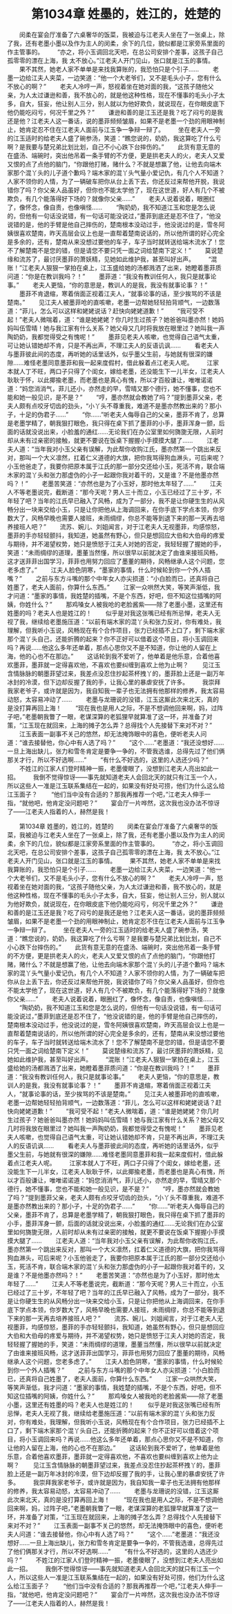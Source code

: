 # 　　第1034章 姓墨的，姓江的，姓楚的
　　闵柔在宴会厅准备了六桌奢华的饭菜，我被迫与江老夫人坐在了一张桌上，除了我，还有老墨小墨以及作为主人的闵柔，余下的几位，貌似都是江家旁系里面的作主管事的。
　　“亦之，将小玉调回北天吧，在总公司安排个差事，这孩子自己孤零零的漂在上海，我  太不放心。”江老夫人开门见山，张口就是江玉的事情。
　　果不其然，她老人家不单单是来找我算账的，我恐怕只是个引子……
　　老墨一边给江夫人夹菜，一边笑道：“他一个大老爷们，又不是毛头小子，您有什么不放心的啊？”
　　老夫人冷哼一声，怒视着坐在她对面的我，“这孩子随他父亲，为人太过谦逊和善，我不放心的，就是他这种性格，现在不懂事的毛头小子太多，自大，狂妄，他让别人三分，别人就以为他好欺负，就说现在，在你眼皮底下他仍能吃闷亏，何况千里之外？”
　　谦逊和善的是江玉还是我？吃了闷亏的是我还是他？江老夫人这一番话，说的墨菲频频皱眉，如果不是老墨一个劲的用眼神制止，她肯定忍不住在江老夫人面前与江玉争一争辩一辩了。
　　坐在老夫人一旁的江玉适时的给老夫人盛了碗参汤，笑道：“瞧您说的，奶奶，我这算吃了什么亏啊？是我要与楚兄弟比划比划，自己不小心跌下台摔伤的。”
　　此货有意无意的在盛汤、端碗时，突出他吊着一条手臂的不方便，更是拱老夫人的火，老夫人又爱又恨的点了点他的脑门，“你跟他打赌，赌什么？不就是想赢了他，让他去向端木家那个混丫头的儿子道个歉吗？端木家的混丫头气量小爱记仇，有几个人不知道？人家不领你的人情，为了一辆破车把你从台上丢下去，你还反过来帮他开脱，我说错你了吗？你父亲人品虽好，但你也不能太学他了，现在这世道，好人有几个不被欺负，有几个能落得好下场的？就像你父亲……”
　　老夫人说着说着，眼圈红了，像怀念，像自责，也像嗔怪……
　　“陶奶奶，我不知道江玉和您是怎么说的，但他有一句话没说错，有一句话可能没说过，”墨菲到底还是忍不住了，“他没说错的是，他的手臂是他自己摔伤的，楚南根本没动过手，他没说过的是，雪冬阿姨很喜欢楚南，昨天高层会议上也是一直帮着楚南说话的，所以他所谓的好心完全是多余的，还有，楚南从来没想过要他的车子，车子当时就转送给端木流水了！您不了解楚南不是您的错，但是请您不要只凭一面之词给楚南下定义！”
　　莫说楚缘和流苏了，最讨厌墨菲的萧妖精，见她如此维护我，甚至叫好出声。
　　“混账！”江老夫人狠狠一掌拍在桌上，江玉盛给她的汤都溅洒了出来，她瞪着墨菲质问道：“你是在教训我吗？！”
　　墨菲道：“我没有教训任何人，我只是就事论事。”
　　老夫人更恼，“你的意思是，教训人的是我，我没有就事论事？！”
　　墨菲不肯退缩，寒着俏面正视着江夫人，“就事论事的话，至少挨骂的不该是楚南。”
　　见江夫人被墨菲呛的直咳嗽，老墨一边帮她轻轻拍背顺气，一边数落道：“菲儿，怎么可以这样和姥姥说话？赶快向姥姥道歉！”
　　“我可受不起！”老夫人微喘着，道：“谁是她姥姥？你几时生过孩子？她爸爸叫墨亦然！她妈妈叫伍雪晴！她与我江家有什么关系？她父母又几时将我放在眼里过？她叫我一声陶奶奶，我都觉得受之有愧呢！”
　　墨菲见老夫人咳嗽，也觉得自己语气太重，可让她认错她却不肯，只是不再出声，不理江夫人的反语讥讽……
　　看老夫人与墨菲彼此间的态度，再听她的话里话外，似乎墨父生前，与她就有很深的嫌隙……难怪老墨同意墨菲和我一起来度假村，借此躲着点江老夫人呢。
　　江家本就人丁不旺，两口子只得了个闺女，嫁给老墨，还没能生下一儿半女，江老夫人耿耿于怀，以此揶揄老墨，而老墨也是真心有愧，所以才百般谦让，唯唯诺诺道：“妈您消消气，菲儿还小，亦然走的早，雪晴又那个德行，她不懂事，您也不能和她一般见识，是不是？”
　　“哼，墨亦然就会教她了吗？”提到墨菲父亲，老夫人颇有点咬牙切齿的劲头，“小丫头不尊重我，难道不是墨亦然教出来的？那小子，十足的伪君子……”
　　“你……”听老夫人侮辱自己的父亲，墨菲不肯了，总算是老墨学精了，朝我狠打眼色，我只得在桌下抓了墨菲的小手，墨菲浑身一颤，后面的话就没说出来，小脸羞的通红……无论我们在办公室里如何旖旎无限，人前时却从未有过亲密的接触，就更不要说在饭桌下握握小手摸摸大腿了……
　　江老夫人道：“当年我对小玉父亲有误解，为此帮你收购江氏，墨亦然第一个跳出来反对，那叫一个大义凛然，扛着仁义道德的大旗，把你我骂得狗血淋头，可后来呢？小玉他爸走了，我要你把原本属于江氏的那一部分交还给小玉，死活不肯，联合端木家的混丫头和张力那虚伪的小子一起跟你我对着干的，又是谁？不是他墨亦然吗？！”
　　老墨苦笑道：“亦然也是为了小玉好，那时他太年轻了……”
　　江夫人不等老墨说完，截断道：“那今天呢？男人三十而立，小玉已经过了三十岁，不年轻了吧？当年的江氏早已融入了风畅，成为了一部分，我不是让你硬生生的从风畅分出一块来交给小玉，只是让你把他从上海调回来，在你手底下学点本领，你岁数大了，风畅早晚也需要人接班，未雨绸缪，你总不能等到退下来的那一天再去培养接班人吧？”
　　流苏、婉儿、刘姐闻言，对于江老夫人无视墨菲，均感惊怒，墨菲的手亦轻轻颤抖，我知道，她虽然有野心，但只是想回应大伯和大伯母的疼爱与期待，并不渴望权势，她只是愤怒于江夫人对她的否定，我轻轻握了握她的手，笑道：“未雨绸缪的道理，墨董当然懂，所以很早以前就决定了由谁来接班风畅，这才送菲菲出国学习，菲菲也用努力回应了墨董的期待，风畅继承人这个问题，您老多虑了。”
　　江夫人脸色阴寒，“墨家的事情，什么时候轮到你一个外人插嘴？”
　　之前与东方斗嘴的那个中年女人亦尖损道：“小白脸而已，还真将自己姓墨了，老夫人面前，你算什么东西。”
　　江家一众哄然大笑，等笑声渐低，我才问道：“墨家的事情，我姓楚的插嘴，不是个东西，好吧，但不知这位插嘴的阿姨，你姓什么？”
　　那鸡嗓女人被我呛的老脸酱紫——除了老墨小墨，这里还有姓墨的吗？老夫人也是姓江的！
　　似乎是对我这张嘴已经有所忌惮，老夫人无视了我，继续给老墨施压道：“以前有端木家的混丫头和张力反对，你有难处，我理解，但我听小玉说，风畅现在有个合作项目，张力已经插不上口了，剩下端木家那个混丫头自己，还能折腾的起来？你不正好可以借着这个项目，将小玉调回来吗？再说……他这么多年还单着，那点心思你又不是不知道，你让他的人留在上海，他的心也不在那边。”
　　这话轮到我不爱听了，他单着是他乐意，合着他喜欢墨菲，墨菲就一定得喜欢他，不喜欢也要纠缠到喜欢上他为止啊？
　　见江玉含情脉脉的朝墨菲望过来，我差点没忍住抄起茶杯拽丫的，墨菲脸上还是一副万年冰封的冷漠，但下边却反握了我的手，让我心里的暴虐安抚了许多。
　　我崇拜我家老爷子，或许就是因为，我自知我一辈子也无法拥有他那样的修养，我太容易动怒，太容易冲动了……
　　老墨与龙珊说的没错，江玉这厮此次来北天，真的是没打算再回上海！
　　“现在我也是用人之际，不是不想调他回来啊，妈，过阵子吧，”老墨朝我瞥了一眼，老谋深算的老狐狸早就算准了这一环，并准备了对策，“江玉现在就回来，上海的摊子怎么弄？总得找个人先接替下来对不对？”
　　江玉表面一副事不关己的悠然，却无法掩饰眼中的喜色，便听老夫人问道：“谁去接替他，你心中有人选了吗？”
　　“这个……”老墨道：“我还没想好……一旦上海出缺儿，张力和雪冬肯定是要争一争的，不管我选谁，总得先过了他们俩那关才行，所以不好选啊……”
　　“有什么不好选的，这里的人选还少吗？”
　　不姓江的江家人们登时精神一振，老墨傻眼了，没想到江老夫人亮出如此一招。
　　我倒不觉得惊讶——事先就知道老夫人会回北天的就只有江玉一个人，所以这些人一准是江玉联系集结在一起的，如果没有好处可捞，他们为什么这么给江玉面子？
　　“他们当中没有合适的？那我再推荐一个吧，”江老夫人伸手一指，“就他吧，他肯定没问题吧？”
　　宴会厅一片哗然，这次我也没办法不惊讶了——江老夫人指着的人，赫然是我！

　　第1034章 姓墨的，姓江的，姓楚的
　　闵柔在宴会厅准备了六桌奢华的饭菜，我被迫与江老夫人坐在了一张桌上，除了我，还有老墨小墨以及作为主人的闵柔，余下的几位，貌似都是江家旁系里面的作主管事的。
　　“亦之，将小玉调回北天吧，在总公司安排个差事，这孩子自己孤零零的漂在上海，我  太不放心。”江老夫人开门见山，张口就是江玉的事情。
　　果不其然，她老人家不单单是来找我算账的，我恐怕只是个引子……
　　老墨一边给江夫人夹菜，一边笑道：“他一个大老爷们，又不是毛头小子，您有什么不放心的啊？”
　　老夫人冷哼一声，怒视着坐在她对面的我，“这孩子随他父亲，为人太过谦逊和善，我不放心的，就是他这种性格，现在不懂事的毛头小子太多，自大，狂妄，他让别人三分，别人就以为他好欺负，就说现在，在你眼皮底下他仍能吃闷亏，何况千里之外？”
　　谦逊和善的是江玉还是我？吃了闷亏的是我还是他？江老夫人这一番话，说的墨菲频频皱眉，如果不是老墨一个劲的用眼神制止，她肯定忍不住在江老夫人面前与江玉争一争辩一辩了。
　　坐在老夫人一旁的江玉适时的给老夫人盛了碗参汤，笑道：“瞧您说的，奶奶，我这算吃了什么亏啊？是我要与楚兄弟比划比划，自己不小心跌下台摔伤的。”
　　此货有意无意的在盛汤、端碗时，突出他吊着一条手臂的不方便，更是拱老夫人的火，老夫人又爱又恨的点了点他的脑门，“你跟他打赌，赌什么？不就是想赢了他，让他去向端木家那个混丫头的儿子道个歉吗？端木家的混丫头气量小爱记仇，有几个人不知道？人家不领你的人情，为了一辆破车把你从台上丢下去，你还反过来帮他开脱，我说错你了吗？你父亲人品虽好，但你也不能太学他了，现在这世道，好人有几个不被欺负，有几个能落得好下场的？就像你父亲……”
　　老夫人说着说着，眼圈红了，像怀念，像自责，也像嗔怪……
　　“陶奶奶，我不知道江玉和您是怎么说的，但他有一句话没说错，有一句话可能没说过，”墨菲到底还是忍不住了，“他没说错的是，他的手臂是他自己摔伤的，楚南根本没动过手，他没说过的是，雪冬阿姨很喜欢楚南，昨天高层会议上也是一直帮着楚南说话的，所以他所谓的好心完全是多余的，还有，楚南从来没想过要他的车子，车子当时就转送给端木流水了！您不了解楚南不是您的错，但是请您不要只凭一面之词给楚南下定义！”
　　莫说楚缘和流苏了，最讨厌墨菲的萧妖精，见她如此维护我，甚至叫好出声。
　　“混账！”江老夫人狠狠一掌拍在桌上，江玉盛给她的汤都溅洒了出来，她瞪着墨菲质问道：“你是在教训我吗？！”
　　墨菲道：“我没有教训任何人，我只是就事论事。”
　　老夫人更恼，“你的意思是，教训人的是我，我没有就事论事？！”
　　墨菲不肯退缩，寒着俏面正视着江夫人，“就事论事的话，至少挨骂的不该是楚南。”
　　见江夫人被墨菲呛的直咳嗽，老墨一边帮她轻轻拍背顺气，一边数落道：“菲儿，怎么可以这样和姥姥说话？赶快向姥姥道歉！”
　　“我可受不起！”老夫人微喘着，道：“谁是她姥姥？你几时生过孩子？她爸爸叫墨亦然！她妈妈叫伍雪晴！她与我江家有什么关系？她父母又几时将我放在眼里过？她叫我一声陶奶奶，我都觉得受之有愧呢！”
　　墨菲见老夫人咳嗽，也觉得自己语气太重，可让她认错她却不肯，只是不再出声，不理江夫人的反语讥讽……
　　看老夫人与墨菲彼此间的态度，再听她的话里话外，似乎墨父生前，与她就有很深的嫌隙……难怪老墨同意墨菲和我一起来度假村，借此躲着点江老夫人呢。
　　江家本就人丁不旺，两口子只得了个闺女，嫁给老墨，还没能生下一儿半女，江老夫人耿耿于怀，以此揶揄老墨，而老墨也是真心有愧，所以才百般谦让，唯唯诺诺道：“妈您消消气，菲儿还小，亦然走的早，雪晴又那个德行，她不懂事，您也不能和她一般见识，是不是？”
　　“哼，墨亦然就会教她了吗？”提到墨菲父亲，老夫人颇有点咬牙切齿的劲头，“小丫头不尊重我，难道不是墨亦然教出来的？那小子，十足的伪君子……”
　　“你……”听老夫人侮辱自己的父亲，墨菲不肯了，总算是老墨学精了，朝我狠打眼色，我只得在桌下抓了墨菲的小手，墨菲浑身一颤，后面的话就没说出来，小脸羞的通红……无论我们在办公室里如何旖旎无限，人前时却从未有过亲密的接触，就更不要说在饭桌下握握小手摸摸大腿了……
　　江老夫人道：“当年我对小玉父亲有误解，为此帮你收购江氏，墨亦然第一个跳出来反对，那叫一个大义凛然，扛着仁义道德的大旗，把你我骂得狗血淋头，可后来呢？小玉他爸走了，我要你把原本属于江氏的那一部分交还给小玉，死活不肯，联合端木家的混丫头和张力那虚伪的小子一起跟你我对着干的，又是谁？不是他墨亦然吗？！”
　　老墨苦笑道：“亦然也是为了小玉好，那时他太年轻了……”
　　江夫人不等老墨说完，截断道：“那今天呢？男人三十而立，小玉已经过了三十岁，不年轻了吧？当年的江氏早已融入了风畅，成为了一部分，我不是让你硬生生的从风畅分出一块来交给小玉，只是让你把他从上海调回来，在你手底下学点本领，你岁数大了，风畅早晚也需要人接班，未雨绸缪，你总不能等到退下来的那一天再去培养接班人吧？”
　　流苏、婉儿、刘姐闻言，对于江老夫人无视墨菲，均感惊怒，墨菲的手亦轻轻颤抖，我知道，她虽然有野心，但只是想回应大伯和大伯母的疼爱与期待，并不渴望权势，她只是愤怒于江夫人对她的否定，我轻轻握了握她的手，笑道：“未雨绸缪的道理，墨董当然懂，所以很早以前就决定了由谁来接班风畅，这才送菲菲出国学习，菲菲也用努力回应了墨董的期待，风畅继承人这个问题，您老多虑了。”
　　江夫人脸色阴寒，“墨家的事情，什么时候轮到你一个外人插嘴？”
　　之前与东方斗嘴的那个中年女人亦尖损道：“小白脸而已，还真将自己姓墨了，老夫人面前，你算什么东西。”
　　江家一众哄然大笑，等笑声渐低，我才问道：“墨家的事情，我姓楚的插嘴，不是个东西，好吧，但不知这位插嘴的阿姨，你姓什么？”
　　那鸡嗓女人被我呛的老脸酱紫——除了老墨小墨，这里还有姓墨的吗？老夫人也是姓江的！
　　似乎是对我这张嘴已经有所忌惮，老夫人无视了我，继续给老墨施压道：“以前有端木家的混丫头和张力反对，你有难处，我理解，但我听小玉说，风畅现在有个合作项目，张力已经插不上口了，剩下端木家那个混丫头自己，还能折腾的起来？你不正好可以借着这个项目，将小玉调回来吗？再说……他这么多年还单着，那点心思你又不是不知道，你让他的人留在上海，他的心也不在那边。”
　　这话轮到我不爱听了，他单着是他乐意，合着他喜欢墨菲，墨菲就一定得喜欢他，不喜欢也要纠缠到喜欢上他为止啊？
　　见江玉含情脉脉的朝墨菲望过来，我差点没忍住抄起茶杯拽丫的，墨菲脸上还是一副万年冰封的冷漠，但下边却反握了我的手，让我心里的暴虐安抚了许多。
　　我崇拜我家老爷子，或许就是因为，我自知我一辈子也无法拥有他那样的修养，我太容易动怒，太容易冲动了……
　　老墨与龙珊说的没错，江玉这厮此次来北天，真的是没打算再回上海！
　　“现在我也是用人之际，不是不想调他回来啊，妈，过阵子吧，”老墨朝我瞥了一眼，老谋深算的老狐狸早就算准了这一环，并准备了对策，“江玉现在就回来，上海的摊子怎么弄？总得找个人先接替下来对不对？”
　　江玉表面一副事不关己的悠然，却无法掩饰眼中的喜色，便听老夫人问道：“谁去接替他，你心中有人选了吗？”
　　“这个……”老墨道：“我还没想好……一旦上海出缺儿，张力和雪冬肯定是要争一争的，不管我选谁，总得先过了他们俩那关才行，所以不好选啊……”
　　“有什么不好选的，这里的人选还少吗？”
　　不姓江的江家人们登时精神一振，老墨傻眼了，没想到江老夫人亮出如此一招。
　　我倒不觉得惊讶——事先就知道老夫人会回北天的就只有江玉一个人，所以这些人一准是江玉联系集结在一起的，如果没有好处可捞，他们为什么这么给江玉面子？
　　“他们当中没有合适的？那我再推荐一个吧，”江老夫人伸手一指，“就他吧，他肯定没问题吧？”
　　宴会厅一片哗然，这次我也没办法不惊讶了——江老夫人指着的人，赫然是我！
